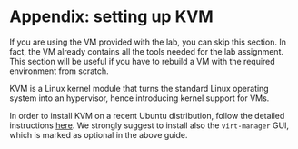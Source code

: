 # Appendix: setting up KVM 

If you are using the VM provided with the lab, you can skip this section.
In fact, the VM already contains all the tools needed for the lab assignment.
This section will be useful if you have to rebuild a VM with the required environment from scratch.

KVM is a Linux kernel module that turns the standard Linux operating system into an hypervisor, hence introducing kernel support for VMs.

In order to install KVM on a recent Ubuntu distribution, follow the detailed instructions [here](http://help.ubuntu.com/community/KVM/Installation).
We strongly suggest to install also the `virt-manager` GUI, which is marked as optional in the above guide.